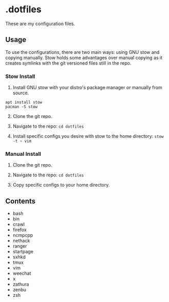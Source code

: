 # .dotfiles

These are my configuration files.

## Usage

To use the configurations, there are two main ways: using GNU stow and copying manually. Stow holds some advantages over manual copying as it creates symlinks with the git versioned files still in the repo.

### Stow Install

1. Install GNU stow with your distro's package manager or manually from source.

```
apt install stow
pacman -S stow
```

2. Clone the git repo.

3. Navigate to the repo: `cd dotfiles`

4. Install specific configs you desire with stow to the home directory: `stow -t ~ vim`

### Manual Install

1. Clone the git repo.

2. Navigate to the repo: `cd dotfiles`

3. Copy specific configs to your home directory.


## Contents
* bash
* bin
* crawl
* firefox
* ncmpcpp
* nethack
* ranger
* startpage
* sxhkd
* tmux
* vim
* weechat
* x
* zathura
* zenbu
* zsh
